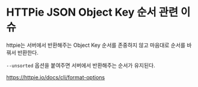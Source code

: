 # HTTPie JSON Object Key 순서 관련 이슈

httpie는 서버에서 반환해주는 Object Key 순서를 존중하지 않고 마음대로 순서를 바꿔서 반환한다.

`--unsorted` 옵션을 붙여주면 서버에서 반환해주는 순서가 유지된다.

https://httpie.io/docs/cli/format-options

